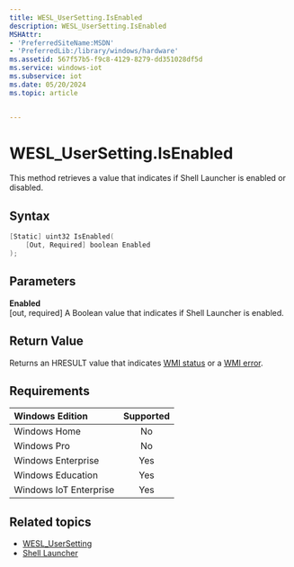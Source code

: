 ```yaml
---
title: WESL_UserSetting.IsEnabled
description: WESL_UserSetting.IsEnabled
MSHAttr:
- 'PreferredSiteName:MSDN'
- 'PreferredLib:/library/windows/hardware'
ms.assetid: 567f57b5-f9c8-4129-8279-dd351028df5d
ms.service: windows-iot
ms.subservice: iot
ms.date: 05/20/2024
ms.topic: article


---
```

# WESL_UserSetting.IsEnabled

This method retrieves a value that indicates if Shell Launcher is enabled or disabled.

## Syntax

```powershell
[Static] uint32 IsEnabled(
    [Out, Required] boolean Enabled
);
```

## Parameters

**Enabled**</br>\[out, required\] A Boolean value that indicates if Shell Launcher is enabled.

## Return Value

Returns an HRESULT value that indicates [WMI status](/windows/win32/wmisdk/wmi-non-error-constants) or a [WMI error](/windows/win32/wmisdk/wmi-error-constants).

## Requirements

| Windows Edition        | Supported |
|:-----------------------|:---------:|
| Windows Home           | No        |
| Windows Pro            | No        |
| Windows Enterprise     | Yes       |
| Windows Education      | Yes       |
| Windows IoT Enterprise | Yes       |

## Related topics

- [WESL_UserSetting](wesl-usersetting.md)
- [Shell Launcher](index.md)
